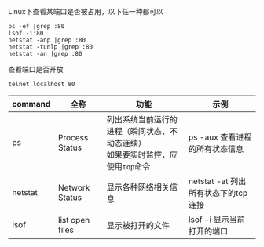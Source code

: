 ---
---
Linux下查看某端口是否被占用，以下任一种都可以
```
ps -ef |grep :80
lsof -i:80
netstat -anp |grep :80
netstat -tunlp |grep :80
netstat -an |grep :80
```

查看端口是否开放
```
telnet localhost 80
```

|command|全称|功能|示例|
|-|-|-|-|
|ps|Process Status|列出系统当前运行的进程（瞬间状态，不动态连续）<br/>如果要实时监控，应使用`top`命令|ps -aux 查看进程的所有状态信息|
|netstat|Network Status|显示各种网络相关信息|netstat -at 列出所有状态下的tcp连接|
|lsof|list open files|显示被打开的文件|lsof -i 显示当前打开的端口|
